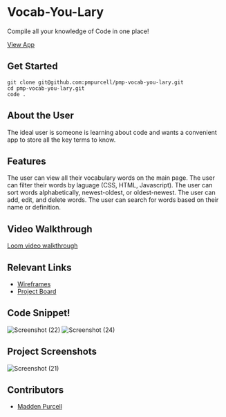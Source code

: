 # Vocab-You-Lary

Compile all your knowledge of Code in one place!

[View App](https://pmp-bear-watcher.netlify.app/)

## Get Started 

    git clone git@github.com:pmpurcell/pmp-vocab-you-lary.git
    cd pmp-vocab-you-lary.git
    code .

## About the User
The ideal user is someone is learning about code and wants a convenient app to store all the key terms to know.

## Features
The user can view all their vocabulary words on the main page.
The user can filter their words by laguage (CSS, HTML, Javascript).
The user can sort words alphabetically, newest-oldest, or oldest-newest.
The user can add, edit, and delete words.
The user can search for words based on their name or definition.

## Video Walkthrough
[Loom video walkthrough](https://www.loom.com/share/4e8ff35743de4f9cbc51489f96b044fc)


## Relevant Links <!-- Link to all the things that are required outside of the ones that have their own section -->
- [Wireframes](https://docs.google.com/presentation/d/1nCjP-G1AxMt7mb86jRQBssBX7lvgm45AL92hsEEiQWE/edit#slide=id.p)
- [Project Board](https://github.com/pmpurcell/pmp-vocab-you-lary/projects/1)

## Code Snippet!
![Screenshot (22)](https://user-images.githubusercontent.com/86082231/133187938-02b37792-cb4b-42cf-ac95-ace053d1ee5c.png)
![Screenshot (24)](https://user-images.githubusercontent.com/86082231/133187964-37ece648-63e6-45d6-82d6-0d69f10c7fb7.png)

## Project Screenshots
![Screenshot (21)](https://user-images.githubusercontent.com/86082231/133187987-f2fe23d9-656a-4415-8939-00c9ac672a6a.png)

## Contributors
- [Madden Purcell](https://github.com/pmpurcell)
